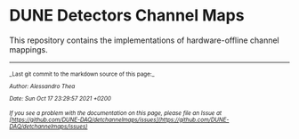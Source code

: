 # DUNE Detectors Channel Maps

This repository contains the implementations of hardware-offline channel mappings.

-----

<font size="1">
_Last git commit to the markdown source of this page:_


_Author: Alessandro Thea_

_Date: Sun Oct 17 23:29:57 2021 +0200_

_If you see a problem with the documentation on this page, please file an Issue at [https://github.com/DUNE-DAQ/detchannelmaps/issues](https://github.com/DUNE-DAQ/detchannelmaps/issues)_
</font>
